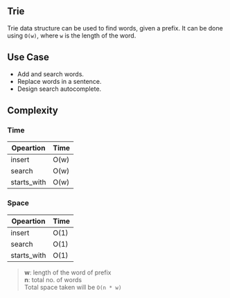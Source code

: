 ## Trie

Trie data structure can be used to find words, given a prefix. It can be done using `O(w)`, where `w` is the length of the word.

## Use Case
- Add and search words.
- Replace words in a sentence.
- Design search autocomplete.

## Complexity

### Time

| Opeartion | Time |
|-----------|------|
| insert    | O(w) |
| search    | O(w) |
| starts_with   | O(w) |

### Space

| Opeartion | Time |
|-----------|------|
| insert    | O(1) |
| search    | O(1) |
| starts_with   | O(1) |

> **w**: length of the word of prefix   
> **n**: total no. of words  
> Total space taken will be `O(n * w)`